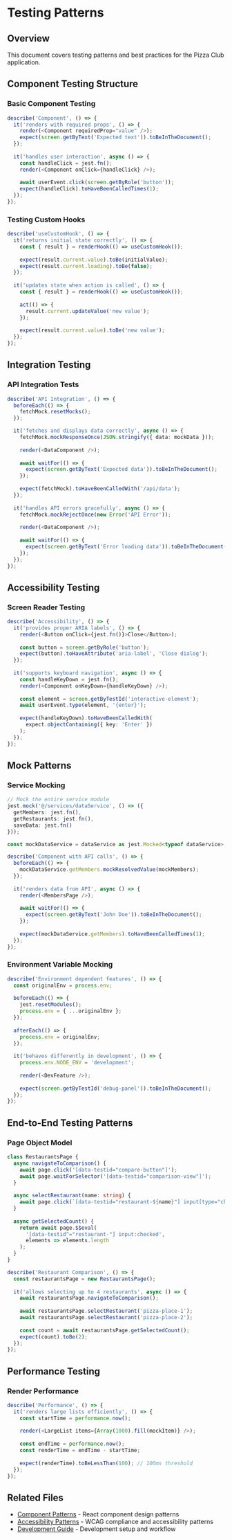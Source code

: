# Testing Patterns

## Overview

This document covers testing patterns and best practices for the Pizza Club application.

## Component Testing Structure

### Basic Component Testing
```typescript
describe('Component', () => {
  it('renders with required props', () => {
    render(<Component requiredProp="value" />);
    expect(screen.getByText('Expected text')).toBeInTheDocument();
  });
  
  it('handles user interaction', async () => {
    const handleClick = jest.fn();
    render(<Component onClick={handleClick} />);
    
    await userEvent.click(screen.getByRole('button'));
    expect(handleClick).toHaveBeenCalledTimes(1);
  });
});
```

### Testing Custom Hooks
```typescript
describe('useCustomHook', () => {
  it('returns initial state correctly', () => {
    const { result } = renderHook(() => useCustomHook());
    
    expect(result.current.value).toBe(initialValue);
    expect(result.current.loading).toBe(false);
  });
  
  it('updates state when action is called', () => {
    const { result } = renderHook(() => useCustomHook());
    
    act(() => {
      result.current.updateValue('new value');
    });
    
    expect(result.current.value).toBe('new value');
  });
});
```

## Integration Testing

### API Integration Tests
```typescript
describe('API Integration', () => {
  beforeEach(() => {
    fetchMock.resetMocks();
  });

  it('fetches and displays data correctly', async () => {
    fetchMock.mockResponseOnce(JSON.stringify({ data: mockData }));
    
    render(<DataComponent />);
    
    await waitFor(() => {
      expect(screen.getByText('Expected data')).toBeInTheDocument();
    });
    
    expect(fetchMock).toHaveBeenCalledWith('/api/data');
  });
  
  it('handles API errors gracefully', async () => {
    fetchMock.mockRejectOnce(new Error('API Error'));
    
    render(<DataComponent />);
    
    await waitFor(() => {
      expect(screen.getByText('Error loading data')).toBeInTheDocument();
    });
  });
});
```

## Accessibility Testing

### Screen Reader Testing
```typescript
describe('Accessibility', () => {
  it('provides proper ARIA labels', () => {
    render(<Button onClick={jest.fn()}>Close</Button>);
    
    const button = screen.getByRole('button');
    expect(button).toHaveAttribute('aria-label', 'Close dialog');
  });
  
  it('supports keyboard navigation', async () => {
    const handleKeyDown = jest.fn();
    render(<Component onKeyDown={handleKeyDown} />);
    
    const element = screen.getByTestId('interactive-element');
    await userEvent.type(element, '{enter}');
    
    expect(handleKeyDown).toHaveBeenCalledWith(
      expect.objectContaining({ key: 'Enter' })
    );
  });
});
```

## Mock Patterns

### Service Mocking
```typescript
// Mock the entire service module
jest.mock('@/services/dataService', () => ({
  getMembers: jest.fn(),
  getRestaurants: jest.fn(),
  saveData: jest.fn()
}));

const mockDataService = dataService as jest.Mocked<typeof dataService>;

describe('Component with API calls', () => {
  beforeEach(() => {
    mockDataService.getMembers.mockResolvedValue(mockMembers);
  });
  
  it('renders data from API', async () => {
    render(<MembersPage />);
    
    await waitFor(() => {
      expect(screen.getByText('John Doe')).toBeInTheDocument();
    });
    
    expect(mockDataService.getMembers).toHaveBeenCalledTimes(1);
  });
});
```

### Environment Variable Mocking
```typescript
describe('Environment dependent features', () => {
  const originalEnv = process.env;
  
  beforeEach(() => {
    jest.resetModules();
    process.env = { ...originalEnv };
  });
  
  afterEach(() => {
    process.env = originalEnv;
  });
  
  it('behaves differently in development', () => {
    process.env.NODE_ENV = 'development';
    
    render(<DevFeature />);
    
    expect(screen.getByTestId('debug-panel')).toBeInTheDocument();
  });
});
```

## End-to-End Testing Patterns

### Page Object Model
```typescript
class RestaurantsPage {
  async navigateToComparison() {
    await page.click('[data-testid="compare-button"]');
    await page.waitForSelector('[data-testid="comparison-view"]');
  }
  
  async selectRestaurant(name: string) {
    await page.click(`[data-testid="restaurant-${name}"] input[type="checkbox"]`);
  }
  
  async getSelectedCount() {
    return await page.$$eval(
      '[data-testid^="restaurant-"] input:checked',
      elements => elements.length
    );
  }
}

describe('Restaurant Comparison', () => {
  const restaurantsPage = new RestaurantsPage();
  
  it('allows selecting up to 4 restaurants', async () => {
    await restaurantsPage.navigateToComparison();
    
    await restaurantsPage.selectRestaurant('pizza-place-1');
    await restaurantsPage.selectRestaurant('pizza-place-2');
    
    const count = await restaurantsPage.getSelectedCount();
    expect(count).toBe(2);
  });
});
```

## Performance Testing

### Render Performance
```typescript
describe('Performance', () => {
  it('renders large lists efficiently', () => {
    const startTime = performance.now();
    
    render(<LargeList items={Array(1000).fill(mockItem)} />);
    
    const endTime = performance.now();
    const renderTime = endTime - startTime;
    
    expect(renderTime).toBeLessThan(100); // 100ms threshold
  });
});
```

## Related Files

- [Component Patterns](./component-patterns.md) - React component design patterns
- [Accessibility Patterns](./accessibility-patterns.md) - WCAG compliance and accessibility patterns
- [Development Guide](../development.md) - Development setup and workflow